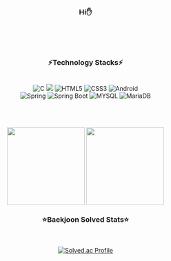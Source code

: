 <div align= "center">
 

### Hi:hand:
  
<br><br><br>   
   
### :zap:Technology Stacks:zap:
<br> 
<img alt="C" src="https://img.shields.io/badge/C-A8B9CC.svg?&style=for-the-badge&logo=C&logoColor=white&"/> 
<img src="https://img.shields.io/badge/Java-007396?style=for-the-badge&logo=OpenJDK&logoColor=white"/>
<img alt="HTML5" src="https://img.shields.io/badge/HTML5-E34F26.svg?&style=for-the-badge&logo=HTML5&logoColor=white&"/>
<img alt="CSS3" src="https://img.shields.io/badge/CSS3-1572B6.svg?&style=for-the-badge&logo=CSS3&logoColor=white&"/>
<img alt="Android" src="https://img.shields.io/badge/Android-3DDC84.svg?&style=for-the-badge&logo=Android&logoColor=white&"/>
<br>

 
<img alt="Spring" src="https://img.shields.io/badge/Spring-6DB33F.svg?&style=for-the-badge&logo=Spring&logoColor=white&"/>
<img alt="Spring Boot" src="https://img.shields.io/badge/Spring Boot-6DB33F.svg?&style=for-the-badge&logo=SpringBoot&logoColor=white&"/>
<img alt="MYSQL" src="https://img.shields.io/badge/MYSQL-4479A1.svg?&style=for-the-badge&logo=MYSQL&logoColor=white&"/>
<img alt="MariaDB" src="https://img.shields.io/badge/MariaDB-003545.svg?&style=for-the-badge&logo=MariaDB&logoColor=white&"/>
<br>
<br>
<br>
<br>
  
<a href="https://github.com/hojunking96"><img align="center" style="height:180px" src="https://github-readme-stats.vercel.app/api?username=hojunking96&theme=nord&hide_border=true&show_icons=true&" /></a>
<a href="https://github.com/hojunking96"><img align="center" style="height:180px" src="https://github-readme-stats.vercel.app/api/top-langs/?username=hojunking96&layout=compact&theme=nord&hide_border=true" /></a> 
### :star:Baekjoon Solved Stats:star:
<br>
  
[![Solved.ac Profile](http://mazassumnida.wtf/api/v2/generate_badge?boj=junsong96)](https://solved.ac/junsong96)
  
<br>
<br>

   
